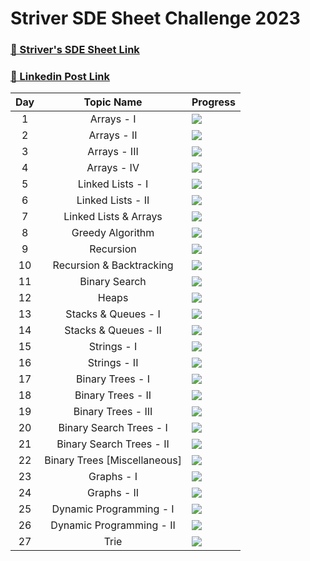 # Striver SDE Sheet Challenge 2023

### [🔗 Striver's SDE Sheet Link](https://takeuforward.org/interviews/strivers-sde-sheet-top-coding-interview-problems/)    
### [🔗 Linkedin Post Link](https://www.linkedin.com/posts/tusharkhanna575_striverssheetchallenge-datastructures-algorithms-activity-7071547418642685952-Wl7O?utm_source=share&utm_medium=member_desktop)

|Day|Topic Name|Progress|
|:---:|:---:|---|
|1|Arrays - I|![](https://geps.dev/progress/33)|
|2|Arrays - II|![](https://geps.dev/progress/0)|
|3|Arrays - III|![](https://geps.dev/progress/0)|
|4|Arrays - IV|![](https://geps.dev/progress/16)|
|5|Linked Lists - I|![](https://geps.dev/progress/0)|
|6|Linked Lists - II|![](https://geps.dev/progress/0)|
|7|Linked Lists & Arrays|![](https://geps.dev/progress/0)|
|8|Greedy Algorithm|![](https://geps.dev/progress/0)|
|9|Recursion|![](https://geps.dev/progress/0)|
|10|Recursion & Backtracking|![](https://geps.dev/progress/0)|
|11|Binary Search|![](https://geps.dev/progress/0)|
|12|Heaps|![](https://geps.dev/progress/0)|
|13|Stacks & Queues - I|![](https://geps.dev/progress/0)|
|14|Stacks & Queues - II|![](https://geps.dev/progress/0)|
|15|Strings - I|![](https://geps.dev/progress/0)|
|16|Strings - II|![](https://geps.dev/progress/0)|
|17|Binary Trees - I|![](https://geps.dev/progress/0)|
|18|Binary Trees - II|![](https://geps.dev/progress/0)|
|19|Binary Trees - III|![](https://geps.dev/progress/0)|
|20|Binary Search Trees - I|![](https://geps.dev/progress/0)|
|21|Binary Search Trees - II|![](https://geps.dev/progress/0)|
|22|Binary Trees [Miscellaneous]|![](https://geps.dev/progress/0)|
|23|Graphs - I|![](https://geps.dev/progress/0)|
|24|Graphs - II|![](https://geps.dev/progress/0)|
|25|Dynamic Programming - I|![](https://geps.dev/progress/0)|
|26|Dynamic Programming - II|![](https://geps.dev/progress/0)|
|27|Trie|![](https://geps.dev/progress/0)|
